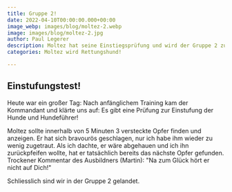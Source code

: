 ```yaml
---
title: Gruppe 2!
date: 2022-04-10T00:00:00.000+00:00
image_webp: images/blog/moltez-2.webp
image: images/blog/moltez-2.jpg
author: Paul Legerer
description: Moltez hat seine Einstiegsprüfung und wird der Gruppe 2 zugeteilt
categories: Moltez wird Rettungshund!

---
```

## Einstufungstest!

Heute war ein großer Tag: Nach anfänglichem Training kam der Kommandant und klärte uns auf: Es gibt eine Prüfung zur Einstufung der Hunde und Hundeführer!

Moltez sollte innerhalb von 5 Minuten 3 versteckte Opfer finden und anzeigen. Er hat sich bravourös geschlagen, nur ich habe ihm wieder zu wenig zugetraut. Als ich dachte, er wäre abgehauen und ich ihn zurückpfeifen wollte, hat er tatsächlich bereits das nächste Opfer gefunden. Trockener Kommentar des Ausbildners (Martin): "Na zum Glück hört er nicht auf Dich!"

Schliesslich sind wir in der Gruppe 2 gelandet.

